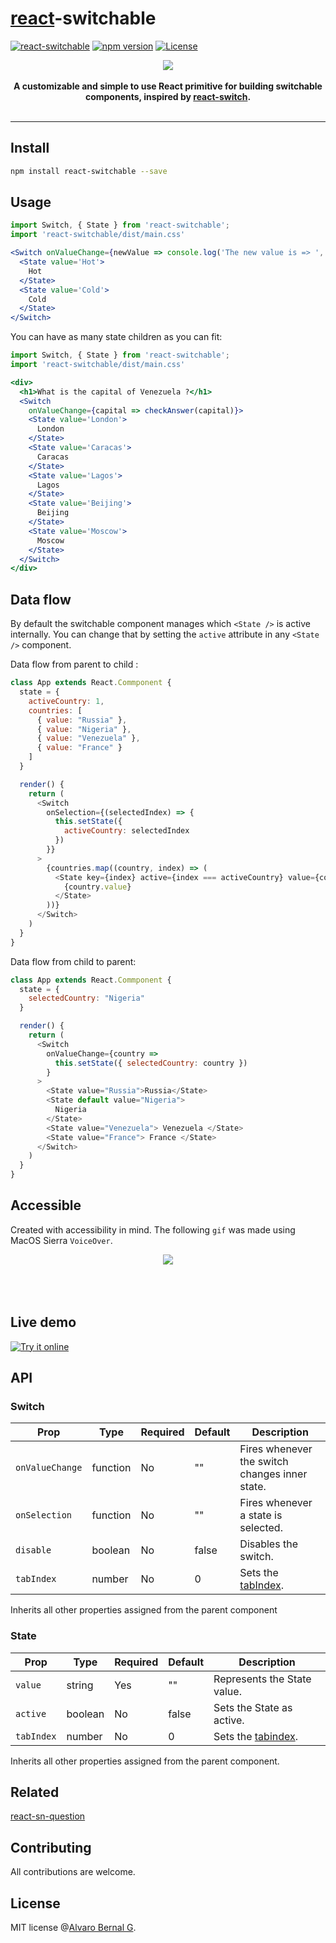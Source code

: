 # [react](https://reactjs.org)-switchable

[![react-switchable](https://travis-ci.org/AlvaroBernalG/react-switchable.svg?branch=master
)](https://badge.fury.io/js/react-switchable)
[![npm
version](https://badge.fury.io/js/react-switchable.svg)](https://badge.fury.io/js/react-switchable)
[![License](https://img.shields.io/badge/license-MIT-blue.svg)](https://github.com/AlvaroBernalG/react-switchable/blob/master/LICENSE)


<p align="center">
  <img src="https://lab.alvarobg.com/react-switchable/assets/example.gif"/>
  <br><br>
  <b> A customizable and simple to use React primitive for building switchable components, inspired by <a href="https://github.com/markusenglund/react-switch"> react-switch</a>. </b>
  <br><br>
</p>

---


## Install

```bash
npm install react-switchable --save
```


## Usage

```jsx
import Switch, { State } from 'react-switchable';
import 'react-switchable/dist/main.css'

<Switch onValueChange={newValue => console.log('The new value is => ', newValue)}>
  <State value='Hot'>
    Hot
  </State>
  <State value='Cold'>
    Cold
  </State>
</Switch>
``` 

You can have as many state children as you can fit:

```jsx
import Switch, { State } from 'react-switchable';
import 'react-switchable/dist/main.css'

<div>
  <h1>What is the capital of Venezuela ?</h1>
  <Switch 
    onValueChange={capital => checkAnswer(capital)}>
    <State value='London'>
      London
    </State>
    <State value='Caracas'>
      Caracas
    </State>
    <State value='Lagos'>
      Lagos
    </State>
    <State value='Beijing'>
      Beijing
    </State>
    <State value='Moscow'>
      Moscow
    </State>
  </Switch>
</div>
```

## Data flow

By default the switchable component manages which `<State />` is active internally. You can change that by setting the `active` attribute in any `<State />` component.

Data flow from parent to child :  

```js
class App extends React.Commponent {
  state = {
    activeCountry: 1,
    countries: [
      { value: "Russia" },
      { value: "Nigeria" },
      { value: "Venezuela" },
      { value: "France" }
    ]
  }

  render() {
    return (
      <Switch 
        onSelection={(selectedIndex) => {
          this.setState({
            activeCountry: selectedIndex
          })
        }}
      >
        {countries.map((country, index) => (
          <State key={index} active={index === activeCountry} value={country.value}>
            {country.value}
          </State>
        ))}
      </Switch>
    )
  }
}
```

Data flow from child to parent:

```js
class App extends React.Commponent {
  state = {
    selectedCountry: "Nigeria"
  }

  render() {
    return (
      <Switch
        onValueChange={country =>
          this.setState({ selectedCountry: country })
        }
      >
        <State value="Russia">Russia</State>
        <State default value="Nigeria">
          Nigeria
        </State>
        <State value="Venezuela"> Venezuela </State>
        <State value="France"> France </State>
      </Switch>
    )
  }
}
```

## Accessible

Created with accessibility in mind. The following `gif` was made using MacOS
Sierra `VoiceOver`.

<p align="center">
  <img src="https://lab.alvarobg.com/react-switchable/assets/accessible.gif"/>
  <br><br>
  <br><br>
</p>


## Live demo

[![Try it online](https://codesandbox.io/static/img/play-codesandbox.svg)](https://codesandbox.io/s/k9y5zjv585)

## API

### Switch

Prop | Type | Required | Default | Description 
-----|------|----------|---------|-------------
`onValueChange`| function | No |  "" | Fires whenever the switch changes inner state.
`onSelection`| function | No |  "" | Fires whenever a state is selected.
`disable` | boolean | No | false | Disables the switch.
`tabIndex` | number | No | 0 | Sets the [tabIndex](https://developer.mozilla.org/en-US/docs/Web/API/HTMLElement/tabIndex).

Inherits all other properties assigned from the parent component

### State

Prop | Type | Required | Default | Description
-----|------|----------|---------|-------------
`value`| string | Yes |  "" | Represents the State value.
`active` | boolean | No | false | Sets the State as active.
`tabIndex` | number | No | 0 | Sets the [tabindex](https://developer.mozilla.org/en-US/docs/Web/API/HTMLElement/tabIndex).

Inherits all other properties assigned from the parent component.


## Related

[react-sn-question](https://github.com/AlvaroBernalG/react-sn-question)

## Contributing

All contributions are welcome.

## License

MIT license @[Alvaro Bernal G](https://alvarobg.com).

